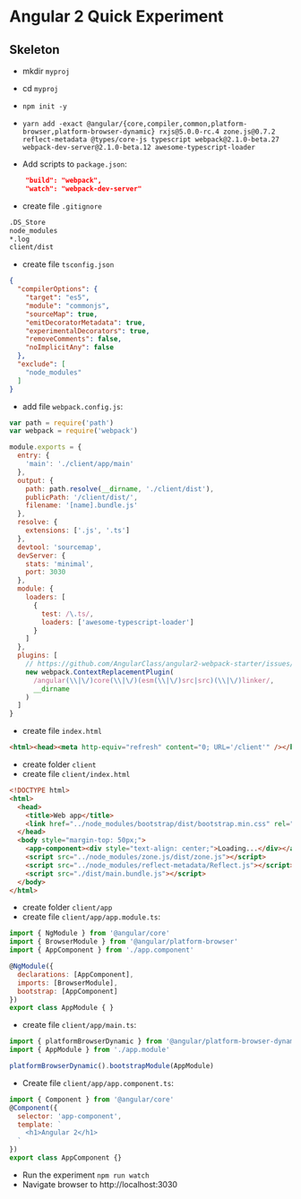 # Angular 2 Quick Experiment

## Skeleton

- mkdir `myproj`
- cd `myproj`
- `npm init -y`
- `yarn add -exact @angular/{core,compiler,common,platform-browser,platform-browser-dynamic} rxjs@5.0.0-rc.4 zone.js@0.7.2 reflect-metadata @types/core-js typescript webpack@2.1.0-beta.27 webpack-dev-server@2.1.0-beta.12 awesome-typescript-loader`

- Add scripts to `package.json`:

```json
    "build": "webpack",
    "watch": "webpack-dev-server"
```

- create file `.gitignore`

```bash
.DS_Store
node_modules
*.log
client/dist
```

- create file `tsconfig.json`

```json
{
  "compilerOptions": {
    "target": "es5",
    "module": "commonjs",
    "sourceMap": true,
    "emitDecoratorMetadata": true,
    "experimentalDecorators": true,
    "removeComments": false,
    "noImplicitAny": false
  },
  "exclude": [
    "node_modules"
  ]
}
```

- add file `webpack.config.js`:

```javascript
var path = require('path')
var webpack = require('webpack')

module.exports = {
  entry: {
    'main': './client/app/main'
  },
  output: {
    path: path.resolve(__dirname, './client/dist'),
    publicPath: '/client/dist/',
    filename: '[name].bundle.js'
  },
  resolve: {
    extensions: ['.js', '.ts']
  },
  devtool: 'sourcemap',
  devServer: {
    stats: 'minimal',
    port: 3030
  },
  module: {
    loaders: [
      {
        test: /\.ts/,
        loaders: ['awesome-typescript-loader']
      }
    ]
  },
  plugins: [
    // https://github.com/AngularClass/angular2-webpack-starter/issues/993#issuecomment-246883410
    new webpack.ContextReplacementPlugin(
      /angular(\\|\/)core(\\|\/)(esm(\\|\/)src|src)(\\|\/)linker/,
      __dirname
    )
  ]
}
```

- create file `index.html`

```html
<html><head><meta http-equiv="refresh" content="0; URL='/client'" /></head></html>
```

- create folder `client`
- create file `client/index.html`

```html
<!DOCTYPE html>
<html>
  <head>
    <title>Web app</title>
    <link href="../node_modules/bootstrap/dist/bootstrap.min.css" rel="stylesheet" />
  </head>
  <body style="margin-top: 50px;">
    <app-component><div style="text-align: center;">Loading...</div></app-component>
    <script src="../node_modules/zone.js/dist/zone.js"></script>
    <script src="../node_modules/reflect-metadata/Reflect.js"></script>
    <script src="./dist/main.bundle.js"></script>
  </body>
</html>
```

- create folder `client/app`
- create file `client/app/app.module.ts`:

```javascript
import { NgModule } from '@angular/core'
import { BrowserModule } from '@angular/platform-browser'
import { AppComponent } from './app.component'

@NgModule({
  declarations: [AppComponent],
  imports: [BrowserModule],
  bootstrap: [AppComponent]
})
export class AppModule { }
```

- create file `client/app/main.ts`:

```javascript
import { platformBrowserDynamic } from '@angular/platform-browser-dynamic'
import { AppModule } from './app.module'

platformBrowserDynamic().bootstrapModule(AppModule)
```

- Create file `client/app/app.component.ts`:

```javascript
import { Component } from '@angular/core'
@Component({
  selector: 'app-component',
  template: `
    <h1>Angular 2</h1>
  `
})
export class AppComponent {}
```

- Run the experiment `npm run watch`
- Navigate browser to http://localhost:3030